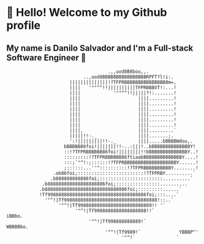 <!--
## Hi there 👋

**danilosalvador/danilosalvador** is a ✨ _special_ ✨ repository because its `README.md` (this file) appears on your GitHub profile.

Here are some ideas to get you started:

- 🔭 I’m currently working on ...
- 🌱 I’m currently learning ...
- 👯 I’m looking to collaborate on ...
- 🤔 I’m looking for help with ...
- 💬 Ask me about ...
- 📫 How to reach me: ...
- 😄 Pronouns: ...
- ⚡ Fun fact: ...
-->
# 👋 Hello! Welcome to my Github profile
## My name is Danilo Salvador and I'm a Full-stack Software Engineer 🚀

```
                                     .,,uod8B8bou,,.
                            ..,uod8BBBBBBBBBBBBBBBBRPFT?l!i:.
                       ||||||||||||||!?TFPRBBBBBBBBBBBBBBB8m=,
                       ||||   '""^^!!||||||||||TFPRBBBVT!:...!
                       ||||            '""^^!!|||||?!:.......!
                       ||||                     ||||.........!
                       ||||                     ||||.........!
                       ||||                     ||||.........!
                       ||||                     ||||.........!
                       ||||                     ||||.........!
                       ||||                     ||||.........!
                       ||||,                    ||||.........`
                       |||||!!-._               ||||.......;.
                       ':!|||||||||!!-._        ||||.....bBBBBWdou,.
                     bBBBBB86foi!|||||||!!-..:|||!..bBBBBBBBBBBBBBBY!
                     ::!?TFPRBBBBBB86foi!||||||||!!bBBBBBBBBBBBBBBY..!
                     :::::::::!?TFPRBBBBBB86ftiaabBBBBBBBBBBBBBBY....!
                     :::;`"^!:;::::::!?TFPRBBBBBBBBBBBBBBBBBBBY......!
                     ;::::::...''^::::::::::!?TFPRBBBBBBBBBBY........!
                 .ob86foi;::::::::::::::::::::::::!?TFPRBY..........`
                .b888888888886foi;:::::::::::::::::::::::..........`
             .b888888888888888888886foi;::::::::::::::::..........
            .b888888888888888888888888888886foi;:::::::::......`
            !Tf998888888888888888888888888888888886foi;:::....`
              '"^!|Tf9988888888888888888888888888888888!::..`
                   '"^!|Tf998888888888888888888888889!! '`
                         '"^!|Tf9988888888888888888!!`            iBBbo.
                              '"^!|Tf998888888889!`             WBBBBbo.
                                    '"^!|Tf9989!`              YBBBP^'
                                          '"^!`               `
```
